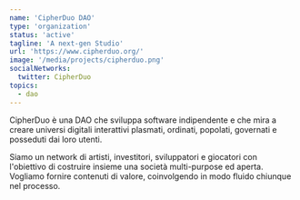 ```yaml
---
name: 'CipherDuo DAO'
type: 'organization'
status: 'active'
tagline: 'A next-gen Studio'
url: 'https://www.cipherduo.org/'
image: '/media/projects/cipherduo.png'
socialNetworks:
  twitter: CipherDuo
topics:
  - dao
---
```


CipherDuo è una DAO che sviluppa software indipendente e che mira a creare universi digitali interattivi plasmati, ordinati, popolati, governati e posseduti dai loro utenti.

Siamo un network di artisti, investitori, sviluppatori e giocatori con l'obiettivo di costruire insieme una società multi-purpose ed aperta. Vogliamo fornire contenuti di valore, coinvolgendo in modo fluido chiunque nel processo.
